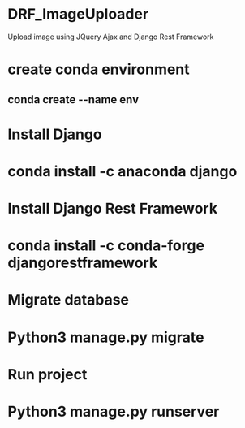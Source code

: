 # DRF_ImageUploader
Upload image using JQuery Ajax and Django Rest Framework

# create conda environment 
  ## conda create --name env
# Install Django 
  # conda install -c anaconda django
# Install Django Rest Framework
  # conda install -c conda-forge djangorestframework
# Migrate database
  # Python3 manage.py migrate
# Run project 
   # Python3 manage.py runserver
 

 
